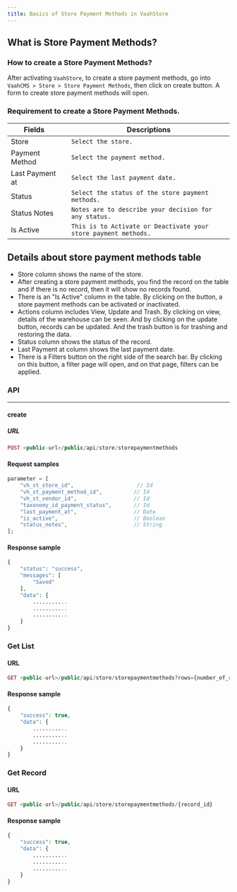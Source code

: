 ```yaml
---
title: Basics of Store Payment Methods in VaahStore
---
```



## What is Store Payment Methods?



### How to create a Store Payment Methods?

After activating `VaahStore`, to create a store payment methods, go into `VaahCMS > Store > Store Payment Methods`, then click on create button. A form to create store payment methods will open.

### Requirement to create a Store Payment Methods.


| Fields                   |      | Descriptions                                      |
| ------------------------ | ---- | -------------------------------------------- |
| Store                    |      | `Select the store.`    |
| Payment Method           |      | `Select the payment method.`         |
| Last Payment at          |      | `Select the last payment date.` |
| Status                   |      | `Select the status of the store payment methods.`         |
| Status Notes             |      | `Notes are to describe your decision for any status.`   |
| Is Active                |      | `This is to Activate or Deactivate your store payment methods.`         |


## Details about store payment methods table

* Store column shows the name of the store.
* After creating a store payment methods, you find the record on the table and if there is no record, then it will show no records found.
* There is an "Is Active" column in the table. By clicking on the button, a store payment methods can be activated or inactivated.
* Actions column includes View, Update and Trash. By clicking on view, details of the warehouse can be seen. And by clicking on the update button, records can be updated. And the trash button is for trashing and restoring the data.
* Status column shows the status of the record.
* Last Payment at column shows the last payment date.
* There is a Filters button on the right side of the search bar. By clicking on this button, a filter page will open, and on that page, filters can be applied.

### API
---------
#### create


##### URL
```php
POST <public-url>/public/api/store/storepaymentmethods
```

#### Request samples

```php
parameter = [
    "vh_st_store_id",                    // Id
    "vh_st_payment_method_id",          // Id
    "vh_st_vendor_id",                  // Id
    "taxonomy_id_payment_status",       // Id
    "last_payment_at",                  // Date
    "is_active",                        // Boolean
    "status_notes",                     // String
];
```
#### Response sample

```php
{
    "status": "success",
    "messages": [
        "Saved"
    ],
    "data": {
        ...........
        ...........
        ...........
    }
}
```

### Get List

#### URL
```php
GET <public-url>/public/api/store/storepaymentmethods?rows={number_of_rows}
```

#### Response sample

```php
{
    "success": true,
    "data": {
        ...........
        ...........
        ...........
    }
}
```

### Get Record

#### URL
```php
GET <public-url>/public/api/store/storepaymentmethods/{record_id}
```

#### Response sample

```php
{
    "success": true,
    "data": {
        ...........
        ...........
        ...........
    }
}
```
